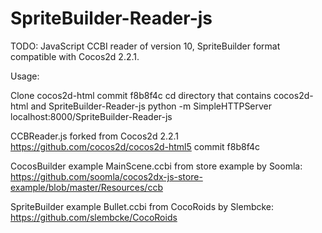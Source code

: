 SpriteBuilder-Reader-js
=======================

TODO:  JavaScript CCBI reader of version 10, SpriteBuilder format compatible with Cocos2d 2.2.1.  

Usage:

Clone cocos2d-html commit f8b8f4c
cd directory that contains cocos2d-html and SpriteBuilder-Reader-js
python -m SimpleHTTPServer
localhost:8000/SpriteBuilder-Reader-js

CCBReader.js forked from Cocos2d 2.2.1
https://github.com/cocos2d/cocos2d-html5
commit f8b8f4c

CocosBuilder example MainScene.ccbi from store example by Soomla:
https://github.com/soomla/cocos2dx-js-store-example/blob/master/Resources/ccb

SpriteBuilder example Bullet.ccbi from CocoRoids by Slembcke:
https://github.com/slembcke/CocoRoids
